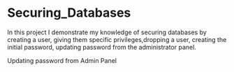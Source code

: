 # Securing_Databases 

In this project I demonstrate my knowledge of securing databases by creating a user, giving them specific privileges,dropping a user, creating the initial password, updating password from the administrator panel. 


Updating password from Admin Panel 

